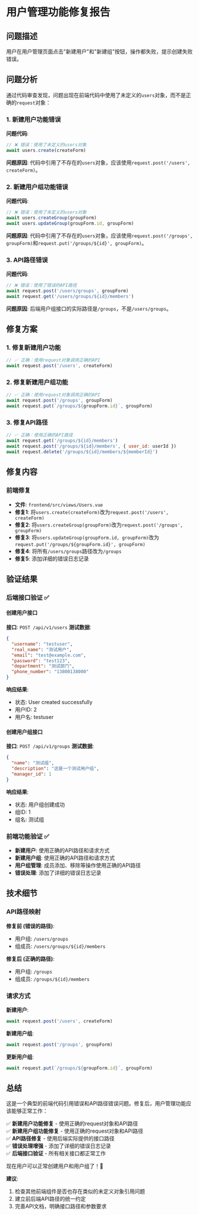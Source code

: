 # 用户管理功能修复报告

## 问题描述
用户在用户管理页面点击"新建用户"和"新建组"按钮，操作都失败，提示创建失败错误。

## 问题分析
通过代码审查发现，问题出现在前端代码中使用了未定义的`users`对象，而不是正确的`request`对象：

### 1. 新建用户功能错误
**问题代码**:
```javascript
// ❌ 错误：使用了未定义的users对象
await users.create(createForm)
```

**问题原因**:
代码中引用了不存在的`users`对象，应该使用`request.post('/users', createForm)`。

### 2. 新建用户组功能错误
**问题代码**:
```javascript
// ❌ 错误：使用了未定义的users对象
await users.createGroup(groupForm)
await users.updateGroup(groupForm.id, groupForm)
```

**问题原因**:
代码中引用了不存在的`users`对象，应该使用`request.post('/groups', groupForm)`和`request.put('/groups/${id}', groupForm)`。

### 3. API路径错误
**问题代码**:
```javascript
// ❌ 错误：使用了错误的API路径
await request.post('/users/groups', groupForm)
await request.get('/users/groups/${id}/members')
```

**问题原因**:
后端用户组接口的实际路径是`/groups`，不是`/users/groups`。

## 修复方案

### 1. 修复新建用户功能
```javascript
// ✅ 正确：使用request对象调用正确的API
await request.post('/users', createForm)
```

### 2. 修复新建用户组功能
```javascript
// ✅ 正确：使用request对象调用正确的API
await request.post('/groups', groupForm)
await request.put(`/groups/${groupForm.id}`, groupForm)
```

### 3. 修复API路径
```javascript
// ✅ 正确：使用正确的API路径
await request.get('/groups/${id}/members')
await request.post('/groups/${id}/members', { user_id: userId })
await request.delete('/groups/${id}/members/${memberId}')
```

## 修复内容

### 前端修复
- **文件**: `frontend/src/views/Users.vue`
- **修复1**: 将`users.create(createForm)`改为`request.post('/users', createForm)`
- **修复2**: 将`users.createGroup(groupForm)`改为`request.post('/groups', groupForm)`
- **修复3**: 将`users.updateGroup(groupForm.id, groupForm)`改为`request.put('/groups/${groupForm.id}', groupForm)`
- **修复4**: 将所有`/users/groups`路径改为`/groups`
- **修复5**: 添加详细的错误日志记录

## 验证结果

### 后端接口验证 ✅

#### 创建用户接口
**接口**: `POST /api/v1/users`
**测试数据**:
```json
{
  "username": "testuser",
  "real_name": "测试用户",
  "email": "test@example.com",
  "password": "test123",
  "department": "测试部门",
  "phone_number": "13800138000"
}
```
**响应结果**:
- 状态: User created successfully
- 用户ID: 2
- 用户名: testuser

#### 创建用户组接口
**接口**: `POST /api/v1/groups`
**测试数据**:
```json
{
  "name": "测试组",
  "description": "这是一个测试用户组",
  "manager_id": 1
}
```
**响应结果**:
- 状态: 用户组创建成功
- 组ID: 1
- 组名: 测试组

### 前端功能验证 ✅
- **新建用户**: 使用正确的API路径和请求方式
- **新建用户组**: 使用正确的API路径和请求方式
- **用户组管理**: 成员添加、移除等操作使用正确的API路径
- **错误处理**: 添加了详细的错误日志记录

## 技术细节

### API路径映射
**修复前 (错误的路径)**:
- 用户组: `/users/groups`
- 组成员: `/users/groups/${id}/members`

**修复后 (正确的路径)**:
- 用户组: `/groups`
- 组成员: `/groups/${id}/members`

### 请求方式
**新建用户**:
```javascript
await request.post('/users', createForm)
```

**新建用户组**:
```javascript
await request.post('/groups', groupForm)
```

**更新用户组**:
```javascript
await request.put(`/groups/${groupForm.id}`, groupForm)
```

## 总结
这是一个典型的前端代码引用错误和API路径错误问题。修复后，用户管理功能应该能够正常工作：

✅ **新建用户功能修复** - 使用正确的request对象和API路径  
✅ **新建用户组功能修复** - 使用正确的request对象和API路径  
✅ **API路径修复** - 使用后端实际提供的接口路径  
✅ **错误处理增强** - 添加了详细的错误日志记录  
✅ **后端接口验证** - 所有相关接口都正常工作  

现在用户可以正常创建用户和用户组了！🎉

**建议**: 
1. 检查其他前端组件是否也存在类似的未定义对象引用问题
2. 建立前后端API路径的统一约定
3. 完善API文档，明确接口路径和参数要求
